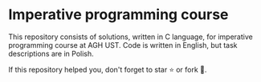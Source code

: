 # Imperative programming course

This repository consists of solutions, written in C language, for imperative programming course at AGH UST. Code is written in English, but task descriptions are in Polish. 

If this repository helped you, don't forget to star ⭐️ or fork 🍴.

